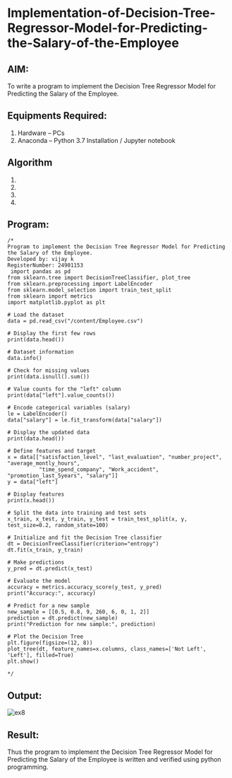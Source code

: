 # Implementation-of-Decision-Tree-Regressor-Model-for-Predicting-the-Salary-of-the-Employee

## AIM:
To write a program to implement the Decision Tree Regressor Model for Predicting the Salary of the Employee.

## Equipments Required:
1. Hardware – PCs
2. Anaconda – Python 3.7 Installation / Jupyter notebook

## Algorithm
1. 
2. 
3. 
4. 

## Program:
```
/*
Program to implement the Decision Tree Regressor Model for Predicting the Salary of the Employee.
Developed by: vijay k
RegisterNumber: 24901153
 import pandas as pd
from sklearn.tree import DecisionTreeClassifier, plot_tree
from sklearn.preprocessing import LabelEncoder
from sklearn.model_selection import train_test_split
from sklearn import metrics
import matplotlib.pyplot as plt

# Load the dataset
data = pd.read_csv("/content/Employee.csv")

# Display the first few rows
print(data.head())

# Dataset information
data.info()

# Check for missing values
print(data.isnull().sum())

# Value counts for the "left" column
print(data["left"].value_counts())

# Encode categorical variables (salary)
le = LabelEncoder()
data["salary"] = le.fit_transform(data["salary"])

# Display the updated data
print(data.head())

# Define features and target
x = data[["satisfaction_level", "last_evaluation", "number_project", "average_montly_hours",
          "time_spend_company", "Work_accident", "promotion_last_5years", "salary"]]
y = data["left"]

# Display features
print(x.head())

# Split the data into training and test sets
x_train, x_test, y_train, y_test = train_test_split(x, y, test_size=0.2, random_state=100)

# Initialize and fit the Decision Tree classifier
dt = DecisionTreeClassifier(criterion="entropy")
dt.fit(x_train, y_train)

# Make predictions
y_pred = dt.predict(x_test)

# Evaluate the model
accuracy = metrics.accuracy_score(y_test, y_pred)
print("Accuracy:", accuracy)

# Predict for a new sample
new_sample = [[0.5, 0.8, 9, 260, 6, 0, 1, 2]]
prediction = dt.predict(new_sample)
print("Prediction for new sample:", prediction)

# Plot the Decision Tree
plt.figure(figsize=(12, 8))
plot_tree(dt, feature_names=x.columns, class_names=['Not Left', 'Left'], filled=True)
plt.show()

*/
```

## Output:
![ex8](https://github.com/user-attachments/assets/4deaf459-d63c-408f-9c0a-4e0960d88507)



## Result:
Thus the program to implement the Decision Tree Regressor Model for Predicting the Salary of the Employee is written and verified using python programming.
